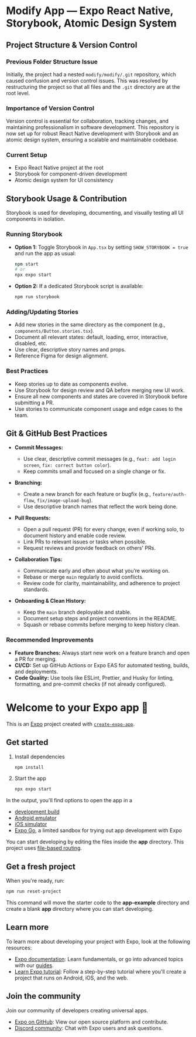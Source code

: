 # Modify App — Expo React Native, Storybook, Atomic Design System

## Project Structure & Version Control

### Previous Folder Structure Issue

Initially, the project had a nested `modify/modify/.git` repository, which caused confusion and version control issues. This was resolved by restructuring the project so that all files and the `.git` directory are at the root level.

### Importance of Version Control

Version control is essential for collaboration, tracking changes, and maintaining professionalism in software development. This repository is now set up for robust React Native development with Storybook and an atomic design system, ensuring a scalable and maintainable codebase.

### Current Setup

- Expo React Native project at the root
- Storybook for component-driven development
- Atomic design system for UI consistency

## Storybook Usage & Contribution

Storybook is used for developing, documenting, and visually testing all UI components in isolation.

### Running Storybook
- **Option 1:** Toggle Storybook in `App.tsx` by setting `SHOW_STORYBOOK = true` and run the app as usual:
  ```bash
  npm start
  # or
  npx expo start
  ```
- **Option 2:** If a dedicated Storybook script is available:
  ```bash
  npm run storybook
  ```

### Adding/Updating Stories
- Add new stories in the same directory as the component (e.g., `components/Button.stories.tsx`).
- Document all relevant states: default, loading, error, interactive, disabled, etc.
- Use clear, descriptive story names and props.
- Reference Figma for design alignment.

### Best Practices
- Keep stories up to date as components evolve.
- Use Storybook for design review and QA before merging new UI work.
- Ensure all new components and states are covered in Storybook before submitting a PR.
- Use stories to communicate component usage and edge cases to the team.

## Git & GitHub Best Practices

- **Commit Messages:**
  - Use clear, descriptive commit messages (e.g., `feat: add login screen`, `fix: correct button color`).
  - Keep commits small and focused on a single change or fix.

- **Branching:**
  - Create a new branch for each feature or bugfix (e.g., `feature/auth-flow`, `fix/image-upload-bug`).
  - Use descriptive branch names that reflect the work being done.

- **Pull Requests:**
  - Open a pull request (PR) for every change, even if working solo, to document history and enable code review.
  - Link PRs to relevant issues or tasks when possible.
  - Request reviews and provide feedback on others' PRs.

- **Collaboration Tips:**
  - Communicate early and often about what you’re working on.
  - Rebase or merge `main` regularly to avoid conflicts.
  - Review code for clarity, maintainability, and adherence to project standards.

- **Onboarding & Clean History:**
  - Keep the `main` branch deployable and stable.
  - Document setup steps and project conventions in the README.
  - Squash or rebase commits before merging to keep history clean.

### Recommended Improvements

- **Feature Branches:** Always start new work on a feature branch and open a PR for merging.
- **CI/CD:** Set up GitHub Actions or Expo EAS for automated testing, builds, and deployments.
- **Code Quality:** Use tools like ESLint, Prettier, and Husky for linting, formatting, and pre-commit checks (if not already configured).

# Welcome to your Expo app 👋

This is an [Expo](https://expo.dev) project created with [`create-expo-app`](https://www.npmjs.com/package/create-expo-app).

## Get started

1. Install dependencies

   ```bash
   npm install
   ```

2. Start the app

   ```bash
   npx expo start
   ```

In the output, you'll find options to open the app in a

- [development build](https://docs.expo.dev/develop/development-builds/introduction/)
- [Android emulator](https://docs.expo.dev/workflow/android-studio-emulator/)
- [iOS simulator](https://docs.expo.dev/workflow/ios-simulator/)
- [Expo Go](https://expo.dev/go), a limited sandbox for trying out app development with Expo

You can start developing by editing the files inside the **app** directory. This project uses [file-based routing](https://docs.expo.dev/router/introduction).

## Get a fresh project

When you're ready, run:

```bash
npm run reset-project
```

This command will move the starter code to the **app-example** directory and create a blank **app** directory where you can start developing.

## Learn more

To learn more about developing your project with Expo, look at the following resources:

- [Expo documentation](https://docs.expo.dev/): Learn fundamentals, or go into advanced topics with our [guides](https://docs.expo.dev/guides).
- [Learn Expo tutorial](https://docs.expo.dev/tutorial/introduction/): Follow a step-by-step tutorial where you'll create a project that runs on Android, iOS, and the web.

## Join the community

Join our community of developers creating universal apps.

- [Expo on GitHub](https://github.com/expo/expo): View our open source platform and contribute.
- [Discord community](https://chat.expo.dev): Chat with Expo users and ask questions.
